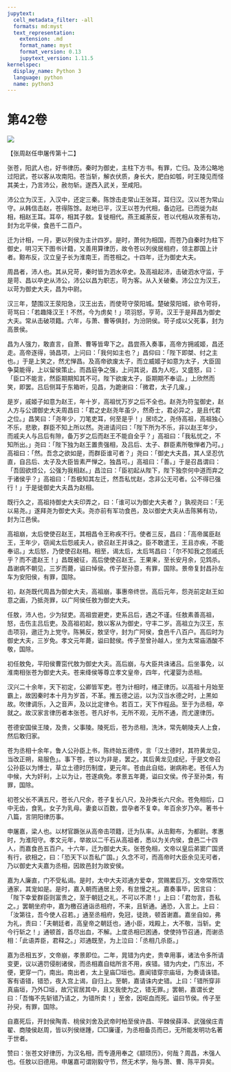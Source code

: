 ```yaml
---
jupytext:
  cell_metadata_filter: -all
  formats: md:myst
  text_representation:
    extension: .md
    format_name: myst
    format_version: 0.13
    jupytext_version: 1.11.5
kernelspec:
  display_name: Python 3
  language: python
  name: python3
---
```

# 第42卷
![](image/cover.jpg)

【张周赵任申屠传第十二】

张苍，阳武人也，好书律历。秦时为御史，主柱下方书。有罪，亡归。及沛公略地过阳武，苍以客从攻南阳。苍当斩，解衣伏质，身长大，肥白如瓠，时王陵见而怪其美士，乃言沛公，赦勿斩。遂西入武关，至咸阳。

沛公立为汉王，入汉中，还定三秦。陈馀击走常山王张耳，耳归汉。汉以苍为常山守。从韩信击赵，苍得陈馀。赵地已平，汉王以苍为代相，备边冠。已而徙为赵相，相赵王耳。耳卒，相其子敖。复徙相代。燕王臧荼反，苍以代相从攻荼有功，封为北平侯，食邑千二百户。

迁为计相，一月，更以列侯为主计四岁。是时，萧何为相国，而苍乃自秦时为柱下御史，明习天下图书计籍，又善用算律历，故令苍以列侯居相府，领主郡国上计者。黥布反，汉立皇子长为淮南王，而苍相之。十四年，迁为御史大夫。

周昌者，沛人也。其从兄苛，秦时皆为泗水卒史。及高祖起沛，击破泗水守监，于是苛、昌以卒史从沛公，沛公以昌为职志，苛为客。从入关破秦。沛公立为汉王，以苛为御史大夫，昌为中尉。

汉三年，楚围汉王荥阳急，汉王出去，而使苛守荥阳城。楚破荥阳城，欲令苛将，苛骂曰：「若趣降汉王！不然，今为虏矣！」项羽怒，亨苛。汉王于是拜昌为御史大夫。常从击破项籍。六年，与萧、曹等俱封，为汾阴侯。苛子成以父死事，封为高景侯。

昌为人强力，敢直言，自萧、曹等皆卑下之。昌尝燕入奏事，高帝方拥戚姬，昌还走。高帝逐得，骑昌项，上问曰：「我何如主也？」昌仰曰：「陛下即桀、纣之主也。」于是上笑之，然尤惮昌。及高帝欲废太子，而立威姬子如意为太子，大臣固争莫能得，上以留侯策止。而昌庭争之强，上问其说，昌为人吃，又盛怒，曰：「臣口不能言，然臣期期知其不可。陛下欲废太子，臣期期不奉诏。」上欣然而笑，即罢。吕后侧耳于东箱听，见昌，为跪谢曰：「微君，太子几废。」

是岁，戚姬子如意为赵王，年十岁，高祖忧万岁之后不全也。赵尧为符玺御史，赵人方与公谓御史大夫周昌曰：「君之史赵尧年虽少，然奇士，君必异之，是且代君之位。」昌笑曰：「尧年少，刀笔吏耳，何至是乎！」居顷之，尧侍高祖，高祖独心不乐，悲歌，群臣不知上所以然。尧进请问曰：「陛下所为不乐，非以赵王年少，而戚夫人与吕后有隙，备万岁之后而赵王不能自全乎？」高祖曰：「我私忧之，不知所出。」尧曰：「陛下独为赵王置贵强相，及吕后、太子、群臣素所敬惮者乃可。」高祖曰：「然。吾念之欲如是，而群臣谁可者？」尧曰：「御史大夫昌，其人坚忍伉直，自吕后、太子及大臣皆素严惮之。独昌可。」高祖曰：「善。」于是召昌谓曰：「吾固欲烦公，公强为我相赵。」昌泣曰：「臣初起从陛下，陛下独奈何中道而弃之于诸侯乎？」高祖曰：「吾极知其左迁，然吾私忧赵，念非公无可者。公不得已强行！」于是徙御史大夫昌为赵相。

既行久之，高祖持御史大夫印弄之，曰：「谁可以为御史大夫者？」孰视尧曰：「无以易尧。」遂拜尧为御史大夫。尧亦前有军功食邑，及以御史大夫从击陈豨有功，封为江邑侯。

高祖崩，太后使使召赵王，其相昌令王称疾不行。使者三反，昌曰：「高帝属臣赵王，王年少，窃闻太后怨戚夫人，欲召赵王并诛之。臣不敢遣王，王且亦疾，不能奉诏。」太后怒，乃使使召赵相。相至，谒太后，太后骂昌曰：「尔不知我之怨戚氏乎？而不遣赵王！」昌既被征，高后使使召赵王。王果来，至长安月余，见鸩杀。昌谢病不朝见，三岁而薨，谥曰悼侯。传子至孙意，有罪，国除。景帝复封昌孙左车为安阳侯，有罪，国除。

初，赵尧既代周昌为御史大夫，高祖崩，事惠帝终世。高后元年，怨尧前定赵王如意之画，乃抵尧罪，以广阿侯任敖为御史大夫。

任敖，沛人也，少为狱吏。高祖尝避吏，吏系吕后，遇之不谨。任敖素善高祖，怒，击伤主吕后吏。及高祖初起，敖以客从为御史，守丰二岁。高祖立为汉王，东击项羽，遨迁为上党守。陈豨反，敖坚守，封为广阿侯，食邑千八百户。高后时为御史大夫，三岁免。孝文元年薨，谥曰懿侯。传子至曾孙越人，坐为太常庙酒酸不敬，国除。

初任敖免，平阳侯曹窋代敖为御史大夫。高后崩，与大臣共诛诸吕。后坐事免，以淮南相张苍为御史大夫。苍来绛侯等尊立孝文皇帝，四年，代灌婴为丞相。

汉兴二十余年，天下初定，公卿皆军吏。苍为计相时，绪正律历。以高祖十月始至霸上，故因秦时本十月为岁首，不革。推五德之运，以为汉当水德之时，上黑如故。吹律调乐，入之音声，及以比定律令。若百工，天下作程品。至于为丞相，卒就之。故汉家言律历者本张苍。苍凡好书，无所不观，无所不通，而尤邃律历。

苍德安国侯王陵，及贵，父事陵。陵死后，苍为丞相，洗沐，常先朝陵夫人上食，然后敢归家。

苍为丞相十余年，鲁人公孙臣上书，陈终始五德传，言「汉土德时，其符黄龙见，当改正朔，易服色」。事下苍，苍以为非是，罢之。其后黄龙见成纪，于是文帝召公孙臣以为博士，草立土德时历制度，更元年。苍由此自绌，谢病称老。苍任人为中候，大为奸利，上以为让，苍遂病免。孝景五年薨，谥曰文侯。传子至孙类，有罪，国除。

初苍父长不满五尺，苍长八尺余，苍子复长八尺，及孙类长六尺余。苍免相后，口中无齿，食乳，女子为乳母。妻妾以百数，尝孕者不复幸。年百余岁乃卒。著书十八篇，言阴阳律历事。

申屠嘉，梁人也。以材官蹶张从高帝击项籍，迁为队率。从击黥布，为都尉。孝惠时，为淮阳守。孝文元年，举故以二千石从高祖者，悉以为关内侯，食邑二十四人，而嘉食邑五百户。十六年，迁为御史大夫。张苍免相，文帝以皇后弟窦广国贤有行，欲相之，曰：「恐天下以吾私广国。」久念不可，而高帝时大臣余见无可者，乃以御史大夫嘉为丞相，因故邑封为故安侯。

嘉为人廉直，门不受私谒。是时，太中大夫邓通方爱幸，赏赐累巨万。文帝常燕饮通家，其宠如是。是时，嘉入朝而通居上旁，有怠慢之礼。嘉奏事毕，因言曰：「陛下幸爱群臣则富贵之，至于朝廷之礼，不可以不肃！」上曰：「君勿言，吾私之。」罢朝坐府中，嘉为檄召通诣丞相府，不来，且斩通。通恐，入言上。上曰：「汝第往，吾今使人召若。」通至丞相府，免冠，徒跣，顿首谢嘉。嘉坐自如，弗为礼，责曰：「夫朝廷者，高皇帝之朝廷也，通小臣，戏殿上，大不敬，当斩。史今行斩之！」通顿首，首尽出血，不解。上度丞相已困通，使使持节召通，而谢丞相：「此语弄臣，君释之。」邓通既至，为上泣曰：「丞相几杀臣。」

嘉为丞相五岁，文帝崩，孝景即位。二年，晁错为内史，贵幸用事，诸法令多所请变更，议以適罚侵削诸侯，而丞相嘉自绌所言不用，疾错。错为内史，门东出，不便，更穿一门，南出。南出者，太上皇庙□垣也。嘉闻错穿宗庙垣，为奏请诛错。客有语错，错恐，夜入宫上谒，自归上。至朝，嘉请诛内史错。上曰：「错所穿非真庙垣，乃外□垣，故冗官居其中，且又我使为之，错无罪。」罢朝，嘉谓长史曰：「吾悔不先斩错乃请之，为错所卖！」至舍，因呕血而死。谥曰节侯。传子至孙臾，有罪，国除。

自嘉死后，开封侯陶青、桃侯刘舍及武帝时柏至侯许昌、平棘侯薛泽、武强侯庄青翟、商陵侯赵周，皆以列侯继踵，□□廉谨，为丞相备员而已，无所能发明功名著于世者。

赞曰：张苍文好律历，为汉名相，而专遵用奉之《颛顼历》，何哉？周昌，木强人也。任敖以旧德用。申屠嘉可谓刚毅守节，然无术学，殆与萧、曹、陈平异矣。

